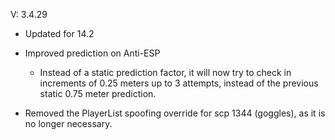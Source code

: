 
V: 3.4.29
 - Updated for 14.2
 - Improved prediction on Anti-ESP
   - Instead of a static prediction factor, it will now try to check in increments of 0.25 meters up to 3 attempts, instead of the previous static 0.75 meter prediction.
 
 - Removed the PlayerList spoofing override for scp 1344 (goggles), as it is no longer necessary.